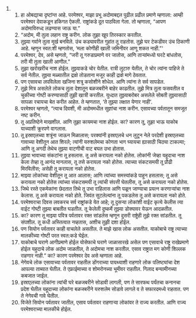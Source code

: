<ol>
  <li>
    <ol>
      <li>हा ओबद्याचा दृष्टांन्त आहे. परमेश्वर, माझा प्रभू अदोमाबद्दल पुढील प्रढील प्रमाणे म्हणाला: आम्ही परमेश्वर देवाकडून हकिगत ऐकली. राष्ट्रांकडे दूत पाठविला गेला. तो म्हणाला, “आपण अदोमाविरुध्द लढण्यास जाऊ या.”</li>
      <li>“अदोम, मी तुला लहान राष्ट्र करीन. लोक तुझा खूप तिरस्कार करतील.</li>
      <li>तुझ्या गर्वाने तुला मूर्ख बनविले. उंच कड्यावरील गुहांत तू राहतोस. तुझे घर टेकडीवर उंच ठिकाणी आहे. म्हणून स्वत:शी म्हणतोस, ‘मला कोणीही खाली जमिनीवर आणू शकत नाही.”‘</li>
      <li>परमेश्वर, देव, असे म्हणतो, “जरी तू गरुडाप्रमाणे वर जातोस, आणि ताऱ्यांमध्यो घरटे बांधतोस, तरी मी तुला खाली आणील.”</li>
      <li>तुझा खरोखरीच नाश होईल. तुझ्याकडे चोर येतील. रात्री लुटारु येतील, ते चोर त्यांना पाहिजे ते सर्व नेतील. तुझ्या मळ्यातील द्राक्षे तोडताना मजूर काही द्राक्षे मागे ठेवतात.</li>
      <li>पण एसावचा लपविलेला खजिना शत्रू कसोशीने शोधेल. आणि त्यांना ते सर्व सापडेल.</li>
      <li>तुझे मित्र असलेले लोकच तुला देशातून बळजबरीने बाहेर काढतील. तुझे मित्र तुला फसवतील व चुकीच्या गोष्टी करण्यासाठी तुझी खात्री करतील. युध्दात तुझ्याबरोबर असलेले सोबती तुझ्यासाठी सापळा रचायचा बेत करीत आहेत. ते म्हणतात, ‘ते तुझ्या लक्षात येणार नाही’.</li>
      <li>परमेश्वर म्हणतो, “त्याच दिवशी, मी अदोममधील सुज्ञांचा नाश करीन. एसावच्या पर्वतातून समजूत नष्ट करीन.</li>
      <li>तू अप्रतिष्ठेने माखशील. आणि तुझा कायमचा नाश होईल. का? कारण तू, तुझा भाऊ याकोब याच्याशी क्रूरपणे वागलास.</li>
      <li>तू इस्राएलच्या शत्रूंना जाऊन मिळालास; परक्यांनी इस्राएलचे धन लुटून नेले परदेशी इस्राएलच्या गावाच्या वेशीतून आत शिरले; त्यांनी यरुशलेमचा कोणता भाग घ्यायचा ह्यासाठी चिठ्या टाकल्या; आणि तू अगदी तेथेच तुझ्या वाटणीची वाट बघत उभा होतास.</li>
      <li>तुझ्या भावाच्या संकटांना तू हसलास. तू असे करायला नको होतेस. लोकांनी जेव्हा यहूदाचा नाश केला तेव्हा तू आनंद मानलास, तू तसे करायला नको होतेस. त्याच्या संकटसमयी तू प्रौढी मिरविलीस; असेही तू करायला नको होतेस.</li>
      <li>माझ्या लोकांच्या वेशीतून तू आत आलास; आणि त्यांच्या समस्यांकडे पाहून हसलास; तू असे करायला नको होतेस त्यांच्या संकटसमयी तू त्यांची संपत्ती घेतलीस, तू असे करायला नको होतेस.</li>
      <li>जिथे रस्ते एकमेकांना छेदतात तिथे तू उभा राहिलास आणि पळून जाण्याचा प्रयत्न करणाऱ्यांचा नाश केलास. तू असे करायला नको होते. जिवंत सुटलेल्यांना तू पकडलेस तू असे करायला नको होते.</li>
      <li>परमेश्वराचा दिवस लवकरच सर्व राष्ट्रांकडे येत आहे; तू दुसऱ्या लोकांशी वाईट कृत्ये केलीस त्या वाईट गोष्टी तुझ्या बाबतीत घडतील. तू केलेली दुष्कर्मे तुझ्या डोक्यावर येऊन आदळतील.</li>
      <li>का? कारण तू माझ्या पवित्र पर्वतावर रक्त सांडलेस म्हणून दुसरी राष्ट्रेही तुझे रक्त सांडतील. तू संपशील. तू कधी अस्तित्वात नव्हतास, अशीच तुझी दशा होईल.</li>
      <li>पण सियोन पर्वतावर काही वाचलेले असतील. ते माझे खास लोक असतील. याकोबाचे राष्ट्र त्याच्या मालकीच्या गोष्टी परत स्वत:कडे घेईल.</li>
      <li>याकोबाचे घराणे आगीप्रमाणे होईल योसेफाचे घराणे जाळासारखे असेल पण एसावाचे राष्ट्र राखेप्रमाणे होईल यहुदाचे लोक अदोम जाळतील, ते अदोमचा नाश करतील. एसाव राष्ट्रात मग कोणी शिल्लक राहणार नाही.” का? कारण परमेश्वर देव असे म्हणाला आहे.</li>
      <li>नेगेवचे लोक एसावाच्या पर्वतावर राहतील डोंगराच्या पायथ्याशी राहणारे लोक पलिष्ट्यांचा देश आपल्या ताब्यात घेतील. ते एफ्राईमाच्या व शोमरोनच्या भूमीवर राहतील. गिलाद बन्यामीनच्या कबजात जाईल.</li>
      <li>इस्राएलच्या लोकांना त्यांची घरे बळजबरीने सोडावी लागली, पण ते सारफथ पर्यंतचा कनानचा प्रदेश घेतील यहूदाच्या लोकांना बळजबरीने यरुशलेम सोडावे लागले व ते सफारदमध्ये राहतात. पण ते नेगेवची गावे घेतील.</li>
      <li>विजेते सियोन पर्वतावर जातील, एसाव पर्वतावर राहणाऱ्या लोकांवर ते राज्य करतील. आणि राज्य परमेश्वराच्या मालकीचे होईल.</li>
    </ol>
  </li>
</ol>